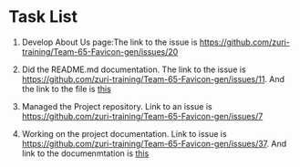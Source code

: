 # Task List

1. Develop About Us page:The link to the issue is https://github.com/zuri-training/Team-65-Favicon-gen/issues/20

1. Did the README.md documentation. The link to the issue is https://github.com/zuri-training/Team-65-Favicon-gen/issues/11. And the link to the file is [this](https://github.com/zuri-training/Team-65-Favicon-gen/blob/dev/README.md)

1. Managed the Project repository. Link to an issue is https://github.com/zuri-training/Team-65-Favicon-gen/issues/7
2. Working on the project documentation. Link to issue is https://github.com/zuri-training/Team-65-Favicon-gen/issues/37. And link to the documenmtation is [this](https://docs.google.com/document/d/1wZWKZjfOFX8Cf89RNFg4mYW9l3s2EkKoCXjec7odq3Y/edit?usp=sharing)
